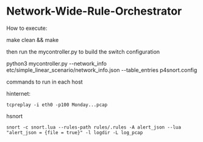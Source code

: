 # Network-Wide-Rule-Orchestrator


How to execute:


make clean && make


then run the mycontroller.py to build the switch configuration

python3 mycontroller.py --network_info etc/simple_linear_scenario/network_info.json --table_entries p4snort.config


commands to run in each host


hinternet:

	tcpreplay -i eth0 -p100 Monday...pcap

hsnort

	snort -c snort.lua --rules-path rules/.rules -A alert_json --lua "alert_json = {file = true}" -l logdir -L log_pcap